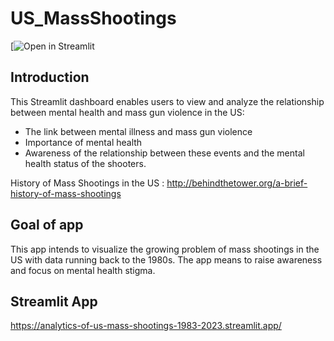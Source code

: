 # US_MassShootings

[![Open in Streamlit](https://analytics-of-us-mass-shootings-1983-2023.streamlit.app/)

## Introduction
This Streamlit dashboard enables users to view and analyze the relationship between mental health and mass gun violence in the US:
- The link between mental illness and mass gun violence
- Importance of mental health 
- Awareness of the relationship between these events and the mental health status of the shooters. 

History of Mass Shootings in the US : http://behindthetower.org/a-brief-history-of-mass-shootings 

## Goal of app  

This app intends to visualize the growing problem of mass shootings in the US with data running back to the 1980s. 
The app means to raise awareness and focus on mental health stigma. 

## Streamlit App


https://analytics-of-us-mass-shootings-1983-2023.streamlit.app/
